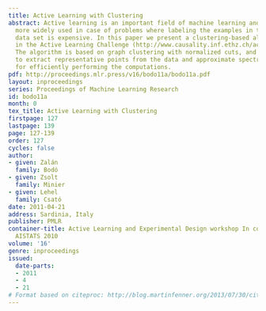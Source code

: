 ```yaml
---
title: Active Learning with Clustering
abstract: Active learning is an important field of machine learning and it is becoming
  more widely used in case of problems where labeling the examples in the training
  data set is expensive. In this paper we present a clustering-based algorithm used
  in the Active Learning Challenge (http://www.causality.inf.ethz.ch/activelearning.php).
  The algorithm is based on graph clustering with normalized cuts, and uses k-means
  to extract representative points from the data and approximate spectral clustering
  for efficiently performing the computations.
pdf: http://proceedings.mlr.press/v16/bodo11a/bodo11a.pdf
layout: inproceedings
series: Proceedings of Machine Learning Research
id: bodo11a
month: 0
tex_title: Active Learning with Clustering
firstpage: 127
lastpage: 139
page: 127-139
order: 127
cycles: false
author:
- given: Zalán
  family: Bodó
- given: Zsolt
  family: Minier
- given: Lehel
  family: Csató
date: 2011-04-21
address: Sardinia, Italy
publisher: PMLR
container-title: Active Learning and Experimental Design workshop In conjunction with
  AISTATS 2010
volume: '16'
genre: inproceedings
issued:
  date-parts:
  - 2011
  - 4
  - 21
# Format based on citeproc: http://blog.martinfenner.org/2013/07/30/citeproc-yaml-for-bibliographies/
---
```

